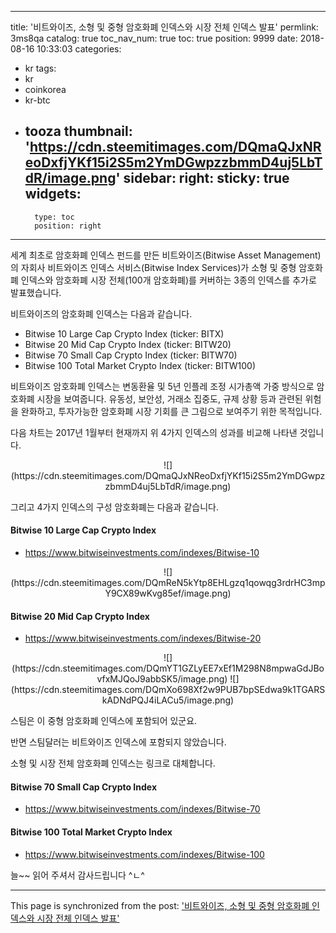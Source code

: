 
---
title: '비트와이즈, 소형 및 중형 암호화폐 인덱스와 시장 전체 인덱스 발표'
permlink: 3ms8qa
catalog: true
toc_nav_num: true
toc: true
position: 9999
date: 2018-08-16 10:33:03
categories:
- kr
tags:
- kr
- coinkorea
- kr-btc
- tooza
thumbnail: 'https://cdn.steemitimages.com/DQmaQJxNReoDxfjYKf15i2S5m2YmDGwpzzbmmD4uj5LbTdR/image.png'
sidebar:
    right:
        sticky: true
widgets:
    -
        type: toc
        position: right
---


세계 최초로 암호화폐 인덱스 펀드를 만든 비트와이즈(Bitwise Asset Management)의 자회사 비트와이즈 인덱스 서비스(Bitwise Index Services)가 소형 및 중형 암호화폐 인덱스와  암호화폐 시장 전체(100개 암호화폐)를 커버하는 3종의 인덱스를 추가로 발표했습니다. 

비트와이즈의 암호화폐 인덱스는 다음과 같습니다. 

- Bitwise 10 Large Cap Crypto Index (ticker: BITX)
- Bitwise 20 Mid Cap Crypto Index (ticker: BITW20)
- Bitwise 70 Small Cap Crypto Index (ticker: BITW70)
- Bitwise 100 Total Market Crypto Index (ticker: BITW100)

비트와이즈 암호화폐 인덱스는 변동환율 및 5년 인플레 조정 시가총액 가중 방식으로 암호화폐 시장을 보여줍니다. 유동성, 보안성, 거래소 집중도, 규제 상황 등과 관련된 위험을 완화하고, 투자가능한 암호화폐 시장 기회를 큰 그림으로 보여주기 위한 목적입니다. 

다음 차트는 2017년 1월부터 현재까지 위 4가지 인덱스의 성과를 비교해 나타낸 것입니다.

<center>
![](https://cdn.steemitimages.com/DQmaQJxNReoDxfjYKf15i2S5m2YmDGwpzzbmmD4uj5LbTdR/image.png)
</center>

그리고 4가지 인덱스의 구성 암호화폐는 다음과 같습니다.

#### Bitwise 10 Large Cap Crypto Index
- https://www.bitwiseinvestments.com/indexes/Bitwise-10
<center>
![](https://cdn.steemitimages.com/DQmReN5kYtp8EHLgzq1qowqg3rdrHC3mpY9CX89wKvg85ef/image.png)
</center>

#### Bitwise 20 Mid Cap Crypto Index
- https://www.bitwiseinvestments.com/indexes/Bitwise-20
<center>
![](https://cdn.steemitimages.com/DQmYT1GZLyEE7xEf1M298N8mpwaGdJBovfxMJQoJ9abbSK5/image.png)
![](https://cdn.steemitimages.com/DQmXo698Xf2w9PUB7bpSEdwa9k1TGARSkADNdPQJ4iLACu5/image.png)
</center>

스팀은 이 중형 암호화폐 인덱스에 포함되어 있군요.

반면 스팀달러는 비트와이즈 인덱스에 포함되지 않았습니다.

소형 및 시장 전체 암호화폐 인덱스는 링크로 대체합니다.
 
#### Bitwise 70 Small Cap Crypto Index
- https://www.bitwiseinvestments.com/indexes/Bitwise-70

#### Bitwise 100 Total Market Crypto Index
- https://www.bitwiseinvestments.com/indexes/Bitwise-100

늘~~ 읽어 주셔서 감사드립니다 ^ㄴ^

- - -

This page is synchronized from the post: ['비트와이즈, 소형 및 중형 암호화폐 인덱스와 시장 전체 인덱스 발표'](https://steemit.com/@pius.pius/3ms8qa)
